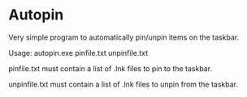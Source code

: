 # Autopin
Very simple program to automatically pin/unpin items on the taskbar.

Usage: autopin.exe pinfile.txt unpinfile.txt

pinfile.txt must contain a list of .lnk files to pin to the taskbar.

unpinfile.txt must contain a list of .lnk files to unpin from the taskbar.